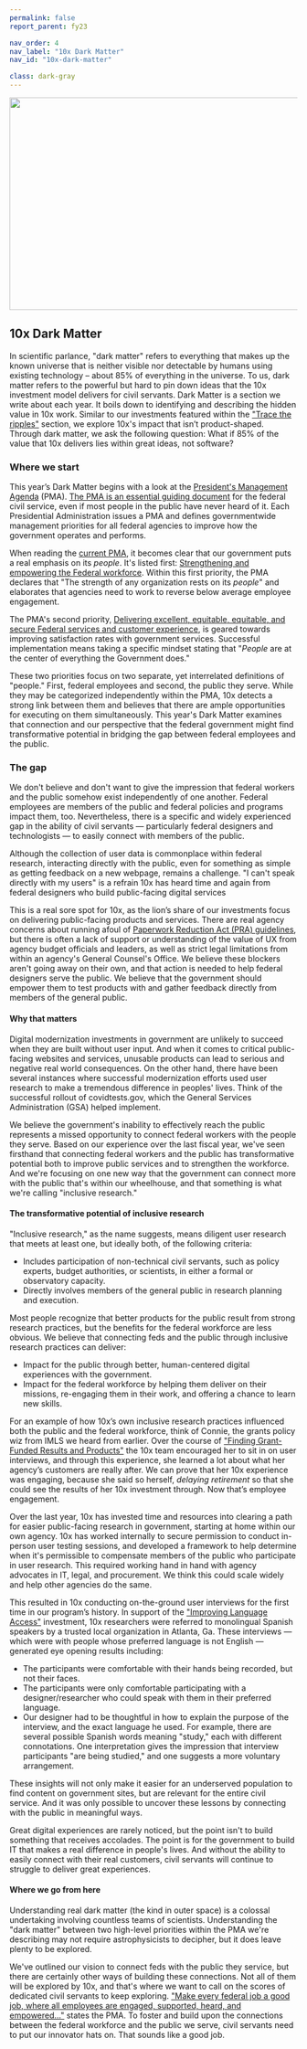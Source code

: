 ```yaml
---
permalink: false
report_parent: fy23

nav_order: 4
nav_label: "10x Dark Matter"
nav_id: "10x-dark-matter"

class: dark-gray
---
```

<div class="section-divider">
    <img alt="" src="{{ '/assets/images/impact-reports/dark-matter-planet.svg' | url }}" width="767" height="372">
</div>

## 10x Dark Matter

<p class="text-italic">In scientific parlance, "dark matter" refers to everything that makes up the known universe that is neither visible nor detectable by humans using existing technology – about 85% of everything in the universe. To us, dark matter refers to the powerful but hard to pin down ideas that the 10x investment model delivers for civil servants. Dark Matter is a section we write about each year. It boils down to identifying and describing the hidden value in 10x work. Similar to our investments featured within the <a href="#tracing-ripples">"Trace the ripples"</a> section, we explore 10x's impact that isn’t product-shaped. Through dark matter, we ask the following question: What if 85% of the value that 10x delivers lies within great ideas, not software?</p>

### Where we start

This year’s Dark Matter  begins with a look at the <a class="usa-link usa-link--external" rel="noreferrer" target="_blank" href="https://www.performance.gov/pma/">President's Management Agenda</a> (PMA). <a class="usa-link usa-link--external" rel="noreferrer"  href="https://vimeo.com/899915055/d314c2302a">The PMA is an essential guiding document</a> for the federal civil service, even if most people in the public have never heard of it. Each Presidential Administration issues a PMA and defines governmentwide management priorities for all federal agencies to improve how the government operates and performs.

When reading the <a class="usa-link usa-link--external" rel="noreferrer" href="https://assets.performance.gov/PMA/Biden-Harris_Management_Agenda_Vision_11-18.pdf">current PMA</a>, it becomes clear that our government puts a real emphasis on its <em>people</em>. It's listed first: <a class="usa-link usa-link--external text-italic" rel="noreferrer" href="https://www.performance.gov/pma/workforce/">Strengthening and empowering the Federal workforce</a>. Within this first priority, the PMA declares that "The strength of any organization rests on its <em>people</em>" and elaborates that agencies need to work to reverse below average employee engagement.

The PMA's second priority, <a class="usa-link usa-link--external text-italic" rel="noreferrer" href="https://www.performance.gov/pma/cx/">Delivering excellent, equitable, equitable, and secure Federal services and customer experience</a>, is geared towards improving satisfaction rates with government services. Successful implementation means taking a specific mindset stating that "<em>People</em> are at the center of everything the Government does."

These two priorities focus on two separate, yet interrelated definitions of "people." First, federal employees and second, the public they serve. While they may be categorized independently within the PMA, 10x detects a strong link between them and believes that there are ample opportunities for executing on them simultaneously. This year's <span class="text-italic">Dark Matter</span> examines that connection and our perspective that the federal government might find transformative potential in bridging the gap between federal employees and the public.

### The gap

We don't believe and don't want to give the impression that federal workers and the public somehow exist independently of one another. Federal employees are members of the public and federal policies and programs impact them, too. Nevertheless, there is a specific and widely experienced gap in the ability of civil servants — particularly federal designers and technologists — to easily connect with members of the public. 

Although the collection of user data is commonplace within federal research, interacting directly with the public, even for something as simple as getting feedback on a new webpage, remains a challenge. "I can't speak directly with my users" is a refrain 10x has heard time and again from federal designers who build public-facing digital services

This is a real sore spot for 10x, as the lion’s share of our investments focus on delivering public-facing products and services. There are real agency concerns about running afoul of <a class="usa-link usa-link--external" rel="noreferrer" href="https://pra.digital.gov">Paperwork Reduction Act (PRA) guidelines</a>, but there is often a lack of support or understanding of the value of UX from agency budget officials and leaders, as well as strict legal limitations from within an agency's General Counsel's Office. We believe these blockers aren't going away on their own, and that action is needed to help federal designers serve the public. We believe that the government should empower them to test products with and gather feedback directly from members of the general public. 

#### Why that matters

Digital modernization investments in government are unlikely to succeed when they are built without user input. And when it comes to critical public-facing websites and services, unusable products can lead to serious and negative real world consequences. On the other hand, there have been several instances where successful modernization efforts used user research to make a tremendous difference in peoples' lives. Think of the successful rollout of covidtests<span>.</span>gov, which the General Services Administration (GSA) helped implement.

We believe the government's inability to effectively reach the public represents a missed opportunity to connect federal workers with the people they serve. Based on our experience over the last fiscal year, we've seen firsthand that connecting federal workers and the public has transformative potential both to improve public services and to strengthen the workforce. And we're focusing on one new way that the government can connect more with the public that's within our wheelhouse, and that something is what we're calling "inclusive research."

#### The transformative potential of inclusive research

"Inclusive research," as the name suggests, means diligent user research that meets at least one, but ideally both, of the following criteria: 

- Includes <span class="text-bold">participation of non-technical civil servants</span>, such as policy experts, budget authorities, or scientists, in either a formal or observatory capacity. 
- Directly <span class="text-bold">involves members of the general public</span> in research planning and execution.

Most people recognize that better products for the public result from strong research practices, but the benefits for the federal workforce are less obvious. We believe that connecting feds and the public through inclusive research practices can deliver:

- <span class="text-bold">Impact for the public</span> through better, human-centered digital experiences with the government.
- <span class="text-bold">Impact for the federal workforce</span> by helping them deliver on their missions, re-engaging them in their work, and offering a chance to learn new skills.

For an example of how 10x’s own inclusive research practices influenced both the public and the federal workforce, think of Connie, the grants policy wiz from IMLS we heard from earlier. Over the course of <a class="usa-link usa-link--external" rel="noreferrer" target="_blank" href="https://github.com/orgs/GSA-TTS/projects/38/views/1?pane=issue&itemId=61533554">"Finding Grant-Funded Results and Products"</a> the 10x team encouraged her to sit in on user interviews, and through this experience, she learned a lot about what her agency’s customers are really after. We can prove that her 10x experience was engaging, because she said so herself, <em>delaying retirement</em> so that she could see the results of her 10x investment through. Now that’s employee engagement.

Over the last year, 10x has invested time and resources into clearing a path for easier public-facing research in government, starting at home within our own agency. 10x has worked internally to secure permission to conduct in-person user testing sessions, and developed a framework to help determine when it's permissible to compensate members of the public who participate in user research. This required working hand in hand with agency advocates in IT, legal, and procurement. We think this could scale widely and help other agencies do the same.

This resulted in 10x conducting on-the-ground user interviews for the first time in our program’s history. In support of the <a class="usa-link usa-link--external" rel="noreferror" href="https://github.com/orgs/GSA-TTS/projects/38?pane=issue&itemId=58755505">"Improving Language Access"</a> investment, 10x researchers were referred to monolingual Spanish speakers by a trusted local organization in Atlanta, Ga. These interviews — which were with people whose preferred language is not English — generated eye opening results including:

- The participants were comfortable with their hands being recorded, but not their faces.
- The participants were only comfortable participating with a designer/researcher who could speak with them in their preferred language.
- Our designer had to be thoughtful in how to explain the purpose of the interview, and the exact language he used. For example, there are several possible Spanish words meaning "study," each with different connotations. One interpretation gives the impression that interview participants "are being studied," and one suggests a more voluntary arrangement.

These insights will not only make it easier for an underserved population to find content on government sites, but are relevant for the entire civil service. And it was only possible to uncover these lessons by connecting with the public in meaningful ways.

Great digital experiences are rarely noticed, but the point isn't to build something that receives accolades. The point is for the government to build IT that makes a real difference in people's lives. And without the ability to easily connect with their real customers, civil servants will continue to struggle to deliver great experiences.

#### Where we go from here

Understanding real dark matter (the kind in outer space) is a colossal undertaking involving countless teams of scientists. Understanding the "dark matter" between two high-level priorities within the PMA we're describing may not require astrophysicists to decipher, but it does leave plenty to be explored. 

We've outlined our vision to connect feds with the public they service, but there are certainly other ways of building these connections. Not all of them will be explored by 10x, and that's where we want to call on the scores of dedicated civil servants to keep exploring. <a  class="usa-link usa-link--external text-italic" rel="noreferrer" href="https://www.performance.gov/pma/workforce/#:~:text=37%20complete%20%7C%2057%25-,Engage%20%26%20Support%20Employees,and%20thrive%20throughout%20their%20careers.">"Make every federal job a good job, where all employees are engaged, supported, heard, and empowered..."</a> states the PMA. To foster and build upon the connections between the federal workforce and the public we serve, civil servants need to put our innovator hats on. That sounds like a good job.  